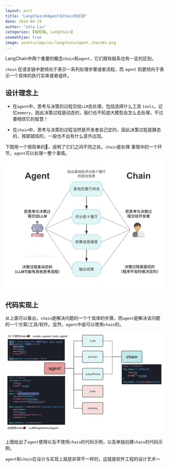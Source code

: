 ```yaml
---
layout: post
title: "LangChain中Agent与Chain的区别"
date: 2024-04-19
author: "cola Liu"
categories: [编程篇, LangChain]
usemathjax: true
image: assets/imgs/ai/langchain/agent_chain01.png
---
```

LangChain中两个重要的概念`chain`和`agent`，它们既有联系也有一定的区别。

`chain` 在语言链中更倾向于表示一系列处理步骤或者流程，而 `agent` 则更倾向于表示一个具体的执行实体或者组件。

## 设计理念上
- 在`agent`中，思考与决策的过程交给`LLM`去处理，包括选择什么工具 `tools`，记忆`memory`，因此决策过程是动态的，我们也不知道大模型会怎么去处理，不过要相信它的智慧！

- 在`chain`中，思考与决策的过程当然是开发者自己定的，因此决策过程是静态的，按部就班的，一般也不出有什么意外出现。

下图用一个很简单的🌰，说明了它们之间不同之处。`chain`是处理 事情中的一个环节，`agent`可以处理一整个事情。

<img src="/assets/imgs/ai/langchain/agent_chain01.png" />


## 代码实现上
从上面可以看出，`chain`是解决问题的一个个具体的步骤，而`agent`是解决该问题的一个方案/工具/软件。显然，`agent`中是可以使用`chain`的。

<img src="/assets/imgs/ai/langchain/agent_chain02.png" />


上图给出了`agent`使用以及不使用`chain`的代码示例，以及单独创建`chain`的代码示例。

`agent`和`chain`在设计与实现上就是非常不一样的，这就是软件工程的设计艺术～